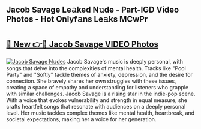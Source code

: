 ## Jacob Savage Le𝚊ked N𝚞de - Part-IGD Video Photos - Hot Onlyf𝚊ns Le𝚊ks MCwPr

# <h2><a href="http://ab61833.deff.icu/?id=Jacob+Savage">🔗 New 👉🔴 Jacob Savage VIDEO Photos</a></h2>

[![Jacob Savage N𝚞des](https://i.imgur.com/rIISA9y.gif)](http://ab61833.deff.icu/?id=Jacob+Savage)
Jacob Savage's music is deeply personal, with songs that delve into the complexities of mental health. Tracks like "Pool Party" and "Softly" tackle themes of anxiety, depression, and the desire for connection. She bravely shares her own struggles with these issues, creating a space of empathy and understanding for listeners who grapple with similar challenges. Jacob Savage is a rising star in the indie-pop scene. With a voice that evokes vulnerability and strength in equal measure, she crafts heartfelt songs that resonate with audiences on a deeply personal level. Her music tackles complex themes like mental health, heartbreak, and societal expectations, making her a voice for her generation.
